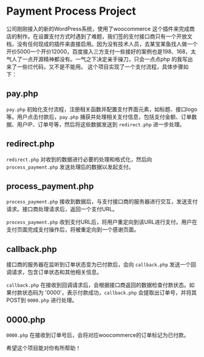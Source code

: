 # Payment Process Project

公司刚刚接入的新的WordPress系统，使用了woocommerce 这个插件来完成商店的制作。在设置支付方式时遇到了难题，我们签的支付接口商只有一个开放文档，没有任何现成的插件来直接启用。因为没有技术人员，去某宝某鱼找人做一个开价5000一个开价12000，百度接入三方支付一些接好的案例也是198、168，太气人了一点开源精神都没有。一气之下决定亲手操刀，只会一点点php 的我写出来了一些烂代码，又不是不能用。
这个项目实现了一个支付流程，具体步骤如下：

## pay.php

`pay.php` 初始化支付流程，注册相关函数并配置支付界面元素，如标题、接口logo等。用户点击付款后，`pay.php` 捕获并处理相关支付信息，包括支付金额、订单数据、用户IP、订单号等，然后将这些数据发送到 `redirect.php` 进一步处理。

## redirect.php

`redirect.php` 对收到的数据进行必要的处理和格式化，然后向 `process_payment.php` 发送处理后的数据以发起支付。

## process_payment.php

`process_payment.php` 接收到数据后，与支付接口商的服务器进行交互，发送支付请求。接口商处理请求后，返回一个支付URL。

`process_payment.php` 收到支付URL后，将用户重定向到该URL进行支付。用户在支付页面完成支付操作后，将被重定向到一个感谢页面。

## callback.php

接口商的服务器在监听到订单状态变为已付款后，会向 `callback.php` 发送一个回调请求，包含订单状态和其他相关信息。

`callback.php` 在接收到回调请求后，会根据接口商返回的数据检查付款状态。如果付款状态码为 '0000'，表示付款成功，`callback.php` 会提取出订单号，并将其POST到 `0000.php` 进行处理。

## 0000.php

`0000.php` 在接收到订单号后，会将对应woocommerce的订单标记为已付款。

希望这个项目能对你有所帮助！
